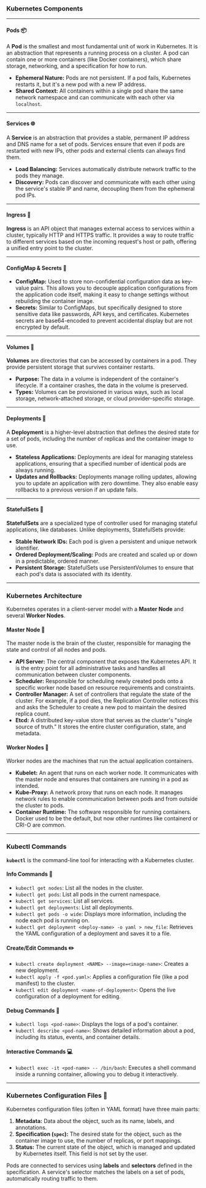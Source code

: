 ### Kubernetes Components

---

#### Pods 📦
A **Pod** is the smallest and most fundamental unit of work in Kubernetes. It is an abstraction that represents a running process on a cluster. A pod can contain one or more containers (like Docker containers), which share storage, networking, and a specification for how to run.
* **Ephemeral Nature:** Pods are not persistent. If a pod fails, Kubernetes restarts it, but it's a new pod with a new IP address.
* **Shared Context:** All containers within a single pod share the same network namespace and can communicate with each other via `localhost`.

---

#### Services 🌐
A **Service** is an abstraction that provides a stable, permanent IP address and DNS name for a set of pods. Services ensure that even if pods are restarted with new IPs, other pods and external clients can always find them.
* **Load Balancing:** Services automatically distribute network traffic to the pods they manage.
* **Discovery:** Pods can discover and communicate with each other using the service's stable IP and name, decoupling them from the ephemeral pod IPs.

---

#### Ingress 🚪
**Ingress** is an API object that manages external access to services within a cluster, typically HTTP and HTTPS traffic. It provides a way to route traffic to different services based on the incoming request's host or path, offering a unified entry point to the cluster.

---

#### ConfigMap & Secrets 🔑
* **ConfigMap:** Used to store non-confidential configuration data as key-value pairs. This allows you to decouple application configurations from the application code itself, making it easy to change settings without rebuilding the container image.
* **Secrets:** Similar to ConfigMaps, but specifically designed to store sensitive data like passwords, API keys, and certificates. Kubernetes secrets are base64-encoded to prevent accidental display but are not encrypted by default.

---

#### Volumes 💾
**Volumes** are directories that can be accessed by containers in a pod. They provide persistent storage that survives container restarts.
* **Purpose:** The data in a volume is independent of the container's lifecycle. If a container crashes, the data in the volume is preserved.
* **Types:** Volumes can be provisioned in various ways, such as local storage, network-attached storage, or cloud provider-specific storage.

---

#### Deployments 🚀
A **Deployment** is a higher-level abstraction that defines the desired state for a set of pods, including the number of replicas and the container image to use.
* **Stateless Applications:** Deployments are ideal for managing stateless applications, ensuring that a specified number of identical pods are always running.
* **Updates and Rollbacks:** Deployments manage rolling updates, allowing you to update an application with zero downtime. They also enable easy rollbacks to a previous version if an update fails.

---

#### StatefulSets 🐘
**StatefulSets** are a specialized type of controller used for managing stateful applications, like databases. Unlike deployments, StatefulSets provide:
* **Stable Network IDs:** Each pod is given a persistent and unique network identifier.
* **Ordered Deployment/Scaling:** Pods are created and scaled up or down in a predictable, ordered manner.
* **Persistent Storage:** StatefulSets use PersistentVolumes to ensure that each pod's data is associated with its identity.

---

### Kubernetes Architecture

Kubernetes operates in a client-server model with a **Master Node** and several **Worker Nodes**. 

#### Master Node 🧠
The master node is the brain of the cluster, responsible for managing the state and control of all nodes and pods.
* **API Server:** The central component that exposes the Kubernetes API. It is the entry point for all administrative tasks and handles all communication between cluster components.
* **Scheduler:** Responsible for scheduling newly created pods onto a specific worker node based on resource requirements and constraints.
* **Controller Manager:** A set of controllers that regulate the state of the cluster. For example, if a pod dies, the Replication Controller notices this and asks the Scheduler to create a new pod to maintain the desired replica count.
* **Etcd:** A distributed key-value store that serves as the cluster's "single source of truth." It stores the entire cluster configuration, state, and metadata.

#### Worker Nodes 👷
Worker nodes are the machines that run the actual application containers.
* **Kubelet:** An agent that runs on each worker node. It communicates with the master node and ensures that containers are running in a pod as intended.
* **Kube-Proxy:** A network proxy that runs on each node. It manages network rules to enable communication between pods and from outside the cluster to pods.
* **Container Runtime:** The software responsible for running containers. Docker used to be the default, but now other runtimes like containerd or CRI-O are common.

---

### Kubectl Commands

**`kubectl`** is the command-line tool for interacting with a Kubernetes cluster.

#### Info Commands 📖
* `kubectl get nodes`: List all the nodes in the cluster.
* `kubectl get pods`: List all pods in the current namespace.
* `kubectl get services`: List all services.
* `kubectl get deployments`: List all deployments.
* `kubectl get pods -o wide`: Displays more information, including the node each pod is running on.
* `kubectl get deployment <deploy-name> -o yaml > new_file`: Retrieves the YAML configuration of a deployment and saves it to a file.

#### Create/Edit Commands ✏️
* `kubectl create deployment <NAME> --image=<image-name>`: Creates a new deployment.
* `kubectl apply -f <pod.yaml>`: Applies a configuration file (like a pod manifest) to the cluster.
* `kubectl edit deployment <name-of-deployment>`: Opens the live configuration of a deployment for editing.

#### Debug Commands 🐞
* `kubectl logs <pod-name>`: Displays the logs of a pod's container.
* `kubectl describe <pod-name>`: Shows detailed information about a pod, including its status, events, and container details.

#### Interactive Commands 💻
* `kubectl exec -it <pod-name> -- /bin/bash`: Executes a shell command inside a running container, allowing you to debug it interactively.

---

### Kubernetes Configuration Files 📝
Kubernetes configuration files (often in YAML format) have three main parts:
1.  **Metadata:** Data about the object, such as its name, labels, and annotations.
2.  **Specification (`spec`):** The desired state for the object, such as the container image to use, the number of replicas, or port mappings.
3.  **Status:** The current state of the object, which is managed and updated by Kubernetes itself. This field is not set by the user.

Pods are connected to services using **labels** and **selectors** defined in the specification. A service's selector matches the labels on a set of pods, automatically routing traffic to them.